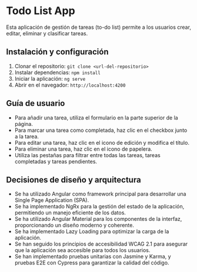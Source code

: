 # Todo List App

Esta aplicación de gestión de tareas (to-do list) permite a los usuarios crear, editar, eliminar y clasificar tareas.

## Instalación y configuración

1. Clonar el repositorio: `git clone <url-del-repositorio>`
2. Instalar dependencias: `npm install`
3. Iniciar la aplicación: `ng serve`
4. Abrir en el navegador: `http://localhost:4200`

## Guía de usuario

- Para añadir una tarea, utiliza el formulario en la parte superior de la página.
- Para marcar una tarea como completada, haz clic en el checkbox junto a la tarea.
- Para editar una tarea, haz clic en el icono de edición y modifica el título.
- Para eliminar una tarea, haz clic en el icono de papelera.
- Utiliza las pestañas para filtrar entre todas las tareas, tareas completadas y tareas pendientes.

## Decisiones de diseño y arquitectura

- Se ha utilizado Angular como framework principal para desarrollar una Single Page Application (SPA).
- Se ha implementado NgRx para la gestión del estado de la aplicación, permitiendo un manejo eficiente de los datos.
- Se ha utilizado Angular Material para los componentes de la interfaz, proporcionando un diseño moderno y coherente.
- Se ha implementado Lazy Loading para optimizar la carga de la aplicación.
- Se han seguido los principios de accesibilidad WCAG 2.1 para asegurar que la aplicación sea accesible para todos los usuarios.
- Se han implementado pruebas unitarias con Jasmine y Karma, y pruebas E2E con Cypress para garantizar la calidad del código.